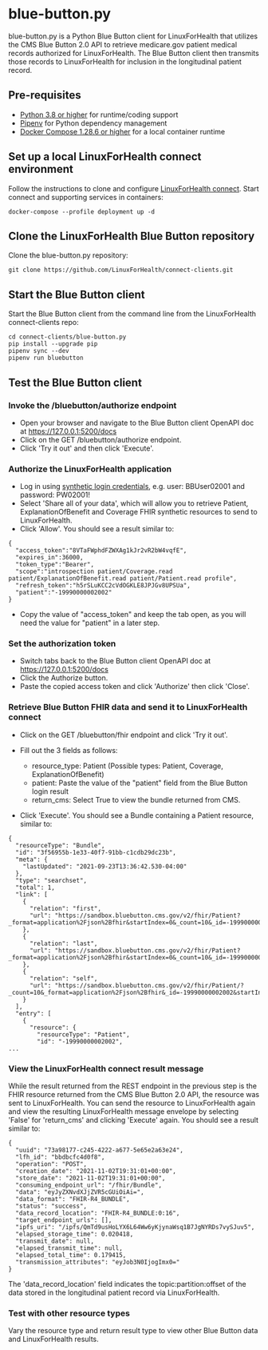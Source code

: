 # blue-button.py
blue-button.py is a Python Blue Button client for LinuxForHealth that utilizes the CMS Blue Button 2.0 API to retrieve medicare.gov patient medical records authorized for LinuxForHealth. The Blue Button client then transmits those records to LinuxForHealth for inclusion in the longitudinal patient record.

## Pre-requisites
- [Python 3.8 or higher](https://www.python.org/downloads/mac-osx/) for runtime/coding support
- [Pipenv](https://pipenv.pypa.io) for Python dependency management  
- [Docker Compose 1.28.6 or higher](https://docs.docker.com/compose/install/) for a local container runtime

## Set up a local LinuxForHealth connect environment
Follow the instructions to clone and configure [LinuxForHealth connect](https://github.com/LinuxForHealth/connect).  Start connect and supporting services in containers:
```shell
docker-compose --profile deployment up -d
```

## Clone the LinuxForHealth Blue Button repository
Clone the blue-button.py repository:
```shell
git clone https://github.com/LinuxForHealth/connect-clients.git
```

## Start the Blue Button client
Start the Blue Button client from the command line from the LinuxForHealth connect-clients repo:
```shell
cd connect-clients/blue-button.py
pip install --upgrade pip
pipenv sync --dev
pipenv run bluebutton
```

## Test the Blue Button client

### Invoke the /bluebutton/authorize endpoint
- Open your browser and navigate to the Blue Button client OpenAPI doc at https://127.0.0.1:5200/docs
- Click on the GET /bluebutton/authorize endpoint.
- Click 'Try it out' and then click 'Execute'.
  
### Authorize the LinuxForHealth application
- Log in using [synthetic login credentials](https://bluebutton.cms.gov/developers/), e.g. user: BBUser02001 and password: PW02001!
- Select 'Share all of your data', which will allow you to retrieve Patient, ExplanationOfBenefit and Coverage FHIR synthetic resources to send to LinuxForHealth.
- Click 'Allow'.  You should see a result similar to:
```shell
{
  "access_token":"8VTaFWphdFZWXAg1kJr2vR2bW4vqfE",
  "expires_in":36000,
  "token_type":"Bearer",
  "scope":"introspection patient/Coverage.read patient/ExplanationOfBenefit.read patient/Patient.read profile",
  "refresh_token":"h5rSLuKCC2cVdOGKLE8JPJGv8UPSUa",
  "patient":"-19990000002002"
}
```
- Copy the value of "access_token" and keep the tab open, as you will need the value for "patient" in a later step.
  
### Set the authorization token
- Switch tabs back to the Blue Button client OpenAPI doc at https://127.0.0.1:5200/docs
- Click the Authorize button.
- Paste the copied access token and click 'Authorize' then click 'Close'.

### Retrieve Blue Button FHIR data and send it to LinuxForHealth connect
- Click on the GET /bluebutton/fhir endpoint and click 'Try it out'.
- Fill out the 3 fields as follows:

    - resource_type: Patient   (Possible types: Patient, Coverage, ExplanationOfBenefit)
    - patient: Paste the value of the "patient" field from the Blue Button login result
    - return_cms: Select True to view the bundle returned from CMS.
    
- Click 'Execute'.  You should see a Bundle containing a Patient resource, similar to:

```text
{
  "resourceType": "Bundle",
  "id": "3f56955b-1e33-40f7-91bb-c1cdb29dc23b",
  "meta": {
    "lastUpdated": "2021-09-23T13:36:42.530-04:00"
  },
  "type": "searchset",
  "total": 1,
  "link": [
    {
      "relation": "first",
      "url": "https://sandbox.bluebutton.cms.gov/v2/fhir/Patient?_format=application%2Fjson%2Bfhir&startIndex=0&_count=10&_id=-19990000002002"
    },
    {
      "relation": "last",
      "url": "https://sandbox.bluebutton.cms.gov/v2/fhir/Patient?_format=application%2Fjson%2Bfhir&startIndex=0&_count=10&_id=-19990000002002"
    },
    {
      "relation": "self",
      "url": "https://sandbox.bluebutton.cms.gov/v2/fhir/Patient/?_count=10&_format=application%2Fjson%2Bfhir&_id=-19990000002002&startIndex=0"
    }
  ],
  "entry": [
    {
      "resource": {
        "resourceType": "Patient",
        "id": "-19990000002002",
...
```

### View the LinuxForHealth connect result message
While the result returned from the REST endpoint in the previous step is the FHIR resource returned from the CMS Blue Button 2.0 API, the resource was sent to LinuxForHealth.  You can send the resource to LinuxForHealth again and view the resulting LinuxForHealth message envelope by selecting 'False' for 'return_cms' and clicking 'Execute' again.  You should see a result similar to:

```text
{
  "uuid": "73a98177-c245-4222-a677-5e65e2a63e24",
  "lfh_id": "bbdbcfc4d0f8",
  "operation": "POST",
  "creation_date": "2021-11-02T19:31:01+00:00",
  "store_date": "2021-11-02T19:31:01+00:00",
  "consuming_endpoint_url": "/fhir/Bundle",
  "data": "eyJyZXNvdXJjZVR5cGUiOiAi=",
  "data_format": "FHIR-R4_BUNDLE",
  "status": "success",
  "data_record_location": "FHIR-R4_BUNDLE:0:16",
  "target_endpoint_urls": [],
  "ipfs_uri": "/ipfs/QmTd9usHoLYX6L64Ww6yKjynaWsq1B7JgNYRDs7vySJuv5",
  "elapsed_storage_time": 0.020418,
  "transmit_date": null,
  "elapsed_transmit_time": null,
  "elapsed_total_time": 0.179415,
  "transmission_attributes": "eyJob3N0IjogImx0="
}
```
The 'data_record_location' field indicates the topic:partition:offset of the data stored in the longitudinal patient record via LinuxForHealth.

### Test with other resource types
Vary the resource type and return result type to view other Blue Button data and LinuxForHealth results.

